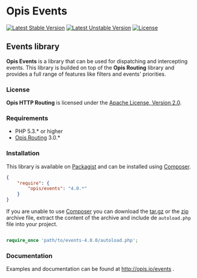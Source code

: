 Opis Events
===========
[![Latest Stable Version](https://poser.pugx.org/opis/events/version.png)](https://packagist.org/packages/opis/events)
[![Latest Unstable Version](https://poser.pugx.org/opis/events/v/unstable.png)](//packagist.org/packages/opis/events)
[![License](https://poser.pugx.org/opis/events/license.png)](https://packagist.org/packages/opis/events)

Events library
--------------
**Opis Events** is a library that can be used for dispatching and intercepting events. This library is
builded on top of the **Opis Routing** library and provides a full range of features like filters and
events' priorities. 

### License

**Opis HTTP Routing** is licensed under the [Apache License, Version 2.0](http://www.apache.org/licenses/LICENSE-2.0). 

### Requirements

* PHP 5.3.* or higher
* [Opis Routing](http://www.opis.io/routing) 3.0.*

### Installation

This library is available on [Packagist](https://packagist.org/packages/opis/events) and can be installed using [Composer](http://getcomposer.org).

```json
{
    "require": {
        "opis/events": "4.0.*"
    }
}
```

If you are unable to use [Composer](http://getcomposer.org) you can download the
[tar.gz](https://github.com/opis/events/archive/4.0.0.tar.gz) or the [zip](https://github.com/opis/events/archive/4.0.0.zip)
archive file, extract the content of the archive and include de `autoload.php` file into your project. 

```php

require_once 'path/to/events-4.0.0/autoload.php';

```

### Documentation

Examples and documentation can be found at http://opis.io/events .